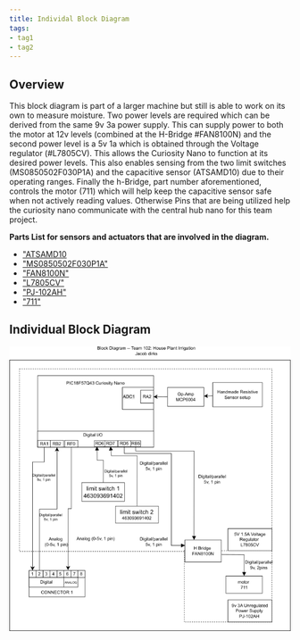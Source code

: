 ```yaml
---
title: Individal Block Diagram
tags:
- tag1
- tag2
---
```


## Overview

This block diagram is part of a larger machine but still is able to work on its own to measure moisture. Two power levels are required which can be derived from the same 9v 3a power supply. This can supply power to both the motor at 12v levels (combined at the H-Bridge #FAN8100N) and the second power level is a 5v 1a which is obtained through the Voltage regulator (#L7805CV). This allows the Curiosity Nano to function at its desired power levels. This also enables sensing from the two limit switches (MS0850502F030P1A) and the capacitive sensor (ATSAMD10) due to their operating ranges. Finally the h-Bridge, part number aforementioned, controls the motor (711) which will help keep the capacitive sensor safe when not actively reading values. Otherwise Pins that are being utilized help the curiosity nano communicate with the central hub nano for this team project.

<!--
This needs to be updated with a brief purpose for having the block diagram.
Things to mention are:
* power levels
* sensor
* Actuator
* team connections
* Power source
* ...

To get some initial formatting help, one can view ["here"](https://embedded-systems-design.github.io/EGR304DataSheetTemplate/Appendix/basic-markdown-examples/) some basic techniques.
-->

**Parts List for sensors and actuators that are involved in the diagram.**

* ["ATSAMD10](https://www.digikey.com/en/products/detail/adafruit-industries-llc/4026/9745252?gclsrc=aw.ds&gad_source=1&gad_campaignid=20243136172&gbraid=0AAAAADrbLlg9a_M-PIXbOAU_b01BOFJHH&gclid=CjwKCAjw6P3GBhBVEiwAJPjmLlOWuwDv2P4LYTNa84dpeTVmIGIF3-ip6gdPgq7dAOYefjMucUHwJxoCIpUQAvD_BwE)
* ["MS0850502F030P1A"](https://www.digikey.com/en/products/detail/e-switch/MS0850502F030P1A/1628122?gclsrc=aw.ds&gad_source=4&gad_campaignid=20243136172&gbraid=0AAAAADrbLlj9VOp3m0S33_Eo5bb054Aan&gclid=CjwKCAjw6P3GBhBVEiwAJPjmLlhCRaDt99omgLz1hzmr-Y8tHiwT0D3Go3Vv2fcdLCyhnChq4JJsNxoCfLgQAvD_BwE)
* ["FAN8100N"](https://www.digikey.com/en/products/detail/fairchild-semiconductor/FAN8100N/11558200)
* ["L7805CV"](https://www.digikey.com/en/products/detail/stmicroelectronics/L7805CV/585964)
* ["PJ-102AH"](https://www.digikey.com/en/products/detail/cui-devices/PJ-102AH/408448)
* ["711"](https://www.digikey.com/en/products/detail/adafruit-industries-llc/711/5353610)

## Individual Block Diagram

![Uhoh we lost the Block Diagram](images\DirksBlockDiagramT102.png)

<!--
## Example Block Diagram

Showing an example of how to import a screenshot of the block diagram created outside of git and brought into a page.

![Example of Indivial Block diagram ](individual-block-diagram.png)
-->